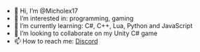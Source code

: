 - 👋 Hi, I’m @Micholex17
- 👀 I’m interested in: programming, gaming
- 🌱 I’m currently learning: C#, C++, Lua, Python and JavaScript
- 💞️ I’m looking to collaborate on my Unity C# game
- 📫 How to reach me: [Discord](https://discord.gg/FestWc3Gp3)

<!---
Micholex17/Micholex17 is a ✨ special ✨ repository because its `README.md` (this file) appears on your GitHub profile.
You can click the Preview link to take a look at your changes.
--->
